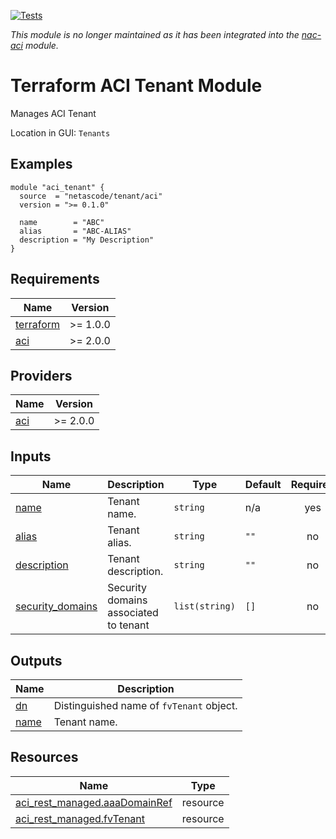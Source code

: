 <!-- BEGIN_TF_DOCS -->
[![Tests](https://github.com/netascode/terraform-aci-tenant/actions/workflows/test.yml/badge.svg)](https://github.com/netascode/terraform-aci-tenant/actions/workflows/test.yml)

*This module is no longer maintained as it has been integrated into the [nac-aci](https://github.com/netascode/terraform-aci-nac-aci) module.*

# Terraform ACI Tenant Module

Manages ACI Tenant

Location in GUI:
`Tenants`

## Examples

```hcl
module "aci_tenant" {
  source  = "netascode/tenant/aci"
  version = ">= 0.1.0"

  name        = "ABC"
  alias       = "ABC-ALIAS"
  description = "My Description"
}
```

## Requirements

| Name | Version |
|------|---------|
| <a name="requirement_terraform"></a> [terraform](#requirement\_terraform) | >= 1.0.0 |
| <a name="requirement_aci"></a> [aci](#requirement\_aci) | >= 2.0.0 |

## Providers

| Name | Version |
|------|---------|
| <a name="provider_aci"></a> [aci](#provider\_aci) | >= 2.0.0 |

## Inputs

| Name | Description | Type | Default | Required |
|------|-------------|------|---------|:--------:|
| <a name="input_name"></a> [name](#input\_name) | Tenant name. | `string` | n/a | yes |
| <a name="input_alias"></a> [alias](#input\_alias) | Tenant alias. | `string` | `""` | no |
| <a name="input_description"></a> [description](#input\_description) | Tenant description. | `string` | `""` | no |
| <a name="input_security_domains"></a> [security\_domains](#input\_security\_domains) | Security domains associated to tenant | `list(string)` | `[]` | no |

## Outputs

| Name | Description |
|------|-------------|
| <a name="output_dn"></a> [dn](#output\_dn) | Distinguished name of `fvTenant` object. |
| <a name="output_name"></a> [name](#output\_name) | Tenant name. |

## Resources

| Name | Type |
|------|------|
| [aci_rest_managed.aaaDomainRef](https://registry.terraform.io/providers/CiscoDevNet/aci/latest/docs/resources/rest_managed) | resource |
| [aci_rest_managed.fvTenant](https://registry.terraform.io/providers/CiscoDevNet/aci/latest/docs/resources/rest_managed) | resource |
<!-- END_TF_DOCS -->